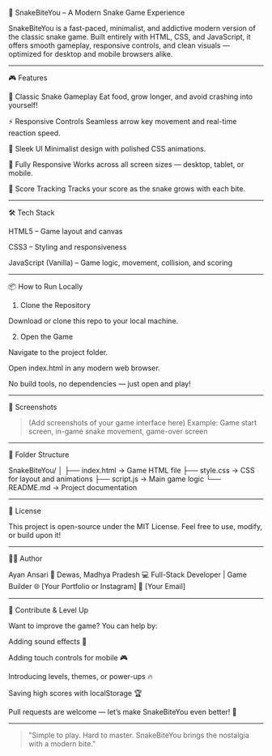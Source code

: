 🐍 SnakeBiteYou – A Modern Snake Game Experience

SnakeBiteYou is a fast-paced, minimalist, and addictive modern version of the classic snake game. Built entirely with HTML, CSS, and JavaScript, it offers smooth gameplay, responsive controls, and clean visuals — optimized for desktop and mobile browsers alike.


---

🎮 Features

🔁 Classic Snake Gameplay
Eat food, grow longer, and avoid crashing into yourself!

⚡ Responsive Controls
Seamless arrow key movement and real-time reaction speed.

🎨 Sleek UI
Minimalist design with polished CSS animations.

📱 Fully Responsive
Works across all screen sizes — desktop, tablet, or mobile.

🧠 Score Tracking
Tracks your score as the snake grows with each bite.



---

🛠️ Tech Stack

HTML5 – Game layout and canvas

CSS3 – Styling and responsiveness

JavaScript (Vanilla) – Game logic, movement, collision, and scoring



---

📦 How to Run Locally

1. Clone the Repository

Download or clone this repo to your local machine.



2. Open the Game

Navigate to the project folder.

Open index.html in any modern web browser.




No build tools, no dependencies — just open and play!


---

📸 Screenshots

> (Add screenshots of your game interface here)
Example: Game start screen, in-game snake movement, game-over screen




---

📁 Folder Structure

SnakeBiteYou/
│
├── index.html       → Game HTML file
├── style.css        → CSS for layout and animations
├── script.js        → Main game logic
└── README.md        → Project documentation


---

📃 License

This project is open-source under the MIT License.
Feel free to use, modify, or build upon it!


---

👨‍💻 Author

Ayan Ansari
📍 Dewas, Madhya Pradesh
💻 Full-Stack Developer | Game Builder
🌐 [Your Portfolio or Instagram]
📧 [Your Email]


---

🚀 Contribute & Level Up

Want to improve the game? You can help by:

Adding sound effects 🎵

Adding touch controls for mobile 🎮

Introducing levels, themes, or power-ups 🔥

Saving high scores with localStorage 🏆


Pull requests are welcome — let’s make SnakeBiteYou even better! 🐍


---

> "Simple to play. Hard to master. SnakeBiteYou brings the nostalgia with a modern bite."
